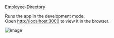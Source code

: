 Employee-Directory 

Runs the app in the development mode.<br />
Open [http://localhost:3000](http://localhost:3000) to view it in the browser.

![image](https://user-images.githubusercontent.com/63463194/92946958-5da0ad80-f425-11ea-8c06-d24b059a0a17.png)
